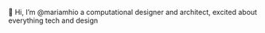 👋 Hi, I’m @mariamhio a computational designer and architect, excited about everything tech and design



